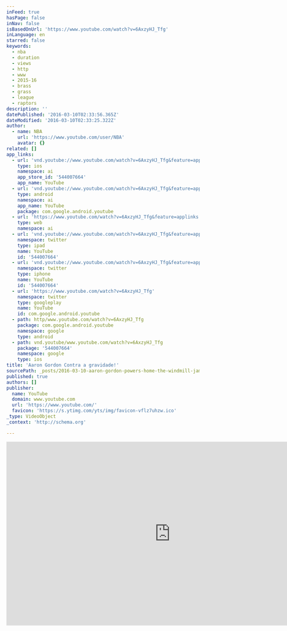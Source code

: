 ```yaml
---
inFeed: true
hasPage: false
inNav: false
isBasedOnUrl: 'https://www.youtube.com/watch?v=6AxzyHJ_Tfg'
inLanguage: en
starred: false
keywords:
  - nba
  - duration
  - views
  - http
  - www
  - 2015-16
  - brass
  - grass
  - league
  - raptors
description: ''
datePublished: '2016-03-10T02:33:56.365Z'
dateModified: '2016-03-10T02:33:25.322Z'
author:
  - name: NBA
    url: 'https://www.youtube.com/user/NBA'
    avatar: {}
related: []
app_links:
  - url: 'vnd.youtube://www.youtube.com/watch?v=6AxzyHJ_Tfg&feature=applinks'
    type: ios
    namespace: ai
    app_store_id: '544007664'
    app_name: YouTube
  - url: 'vnd.youtube://www.youtube.com/watch?v=6AxzyHJ_Tfg&feature=applinks'
    type: android
    namespace: ai
    app_name: YouTube
    package: com.google.android.youtube
  - url: 'https://www.youtube.com/watch?v=6AxzyHJ_Tfg&feature=applinks'
    type: web
    namespace: ai
  - url: 'vnd.youtube://www.youtube.com/watch?v=6AxzyHJ_Tfg&feature=applinks'
    namespace: twitter
    type: ipad
    name: YouTube
    id: '544007664'
  - url: 'vnd.youtube://www.youtube.com/watch?v=6AxzyHJ_Tfg&feature=applinks'
    namespace: twitter
    type: iphone
    name: YouTube
    id: '544007664'
  - url: 'https://www.youtube.com/watch?v=6AxzyHJ_Tfg'
    namespace: twitter
    type: googleplay
    name: YouTube
    id: com.google.android.youtube
  - path: http/www.youtube.com/watch?v=6AxzyHJ_Tfg
    package: com.google.android.youtube
    namespace: google
    type: android
  - path: vnd.youtube/www.youtube.com/watch?v=6AxzyHJ_Tfg
    package: '544007664'
    namespace: google
    type: ios
title: 'Aaron Gordon Contra a gravidade!'
sourcePath: _posts/2016-03-10-aaron-gordon-powers-home-the-windmill-jam.md
published: true
authors: []
publisher:
  name: YouTube
  domain: www.youtube.com
  url: 'https://www.youtube.com/'
  favicon: 'https://s.ytimg.com/yts/img/favicon-vflz7uhzw.ico'
_type: VideoObject
_context: 'http://schema.org'

---
```

<iframe src="https://cdn.embedly.com/widgets/media.html?url=https%3A%2F%2Fwww.youtube.com%2Fwatch%3Fv%3D6AxzyHJ_Tfg&amp;src=https%3A%2F%2Fwww.youtube.com%2Fembed%2F6AxzyHJ_Tfg%3Ffeature%3Doembed&amp;type=text%2Fhtml&amp;key=b7d04c9b404c499eba89ee7072e1c4f7&amp;schema=youtube" width="854" height="480" scrolling="no" frameborder="0" allowfullscreen="allowfullscreen" style=""></iframe>